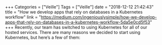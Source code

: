 +++
Categories = ["Veille"]
Tags = ["Veille"]
date = "2018-12-12 21:42:43"
title = "How we develop apps that rely on databases in a Kubernetes workflow"
link = "https://medium.com/ingeniouslysimple/how-we-develop-apps-that-rely-on-databases-in-a-kubernetes-workflow-5da5e0cd5f53"
+++
Recently, our team has switched to using Kubernetes for all of our hosted services. There are many reasons we decided to start using Kubernetes, but here’s a few of them:
